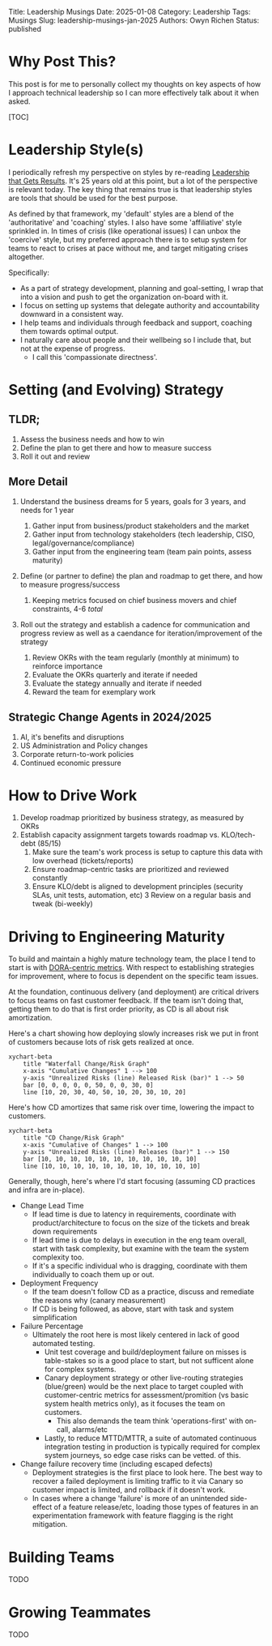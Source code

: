Title: Leadership Musings
Date: 2025-01-08
Category: Leadership
Tags: Musings
Slug: leadership-musings-jan-2025
Authors: Owyn Richen
Status: published

# Why Post This?

This post is for me to personally collect my thoughts on key aspects of how I approach technical
leadership so I can more effectively talk about it when asked.

[TOC]

# Leadership Style(s)

I periodically refresh my perspective on styles by re-reading [Leadership that Gets Results](https://hbr.org/2000/03/leadership-that-gets-results).
It's 25 years old at this point, but a lot of the perspective is relevant today. The key thing that remains
true is that leadership styles are tools that should be used for the best purpose.

As defined by that framework, my 'default' styles are a blend of the 'authoritative' and 'coaching' styles.
I also have some 'affiliative' style sprinkled in. In times of crisis (like operational issues) I can unbox
the 'coercive' style, but my preferred approach there is to setup system for teams to react to crises at
pace without me, and target mitigating crises altogether.

Specifically:
- As a part of strategy development, planning and goal-setting, I wrap that into a vision and
push to get the organization on-board with it.
- I focus on setting up systems that delegate authority and accountability downward in a consistent way.
- I help teams and individuals through feedback and support, coaching them towards optimal output.
- I naturally care about people and their wellbeing so I include that, but not at the expense of progress.
    - I call this 'compassionate directness'.

# Setting (and Evolving) Strategy

## TLDR;

1. Assess the business needs and how to win
2. Define the plan to get there and how to measure success
3. Roll it out and review

## More Detail

1. Understand the business dreams for 5 years, goals for 3 years, and needs for 1 year
    1. Gather input from business/product stakeholders and the market
    2. Gather input from technology stakeholders (tech leadership, CISO, legal/governance/compliance)
    3. Gather input from the engineering team (team pain points, assess maturity)

2. Define (or partner to define) the plan and roadmap to get there, and how to measure progress/success
    1. Keeping metrics focused on chief business movers and chief constraints, 4-6 *total*

3. Roll out the strategy and establish a cadence for communication and progress review as well as a caendance for iteration/improvement of the strategy
    1. Review OKRs with the team regularly (monthly at minimum) to reinforce importance
    2. Evaluate the OKRs quarterly and iterate if needed
    3. Evaluate the stategy annually and iterate if needed
    4. Reward the team for exemplary work

## Strategic Change Agents in 2024/2025

1. AI, it's benefits and disruptions
2. US Administration and Policy changes
3. Corporate return-to-work policies
4. Continued economic pressure

# How to Drive Work

1. Develop roadmap prioritized by business strategy, as measured by OKRs
2. Establish capacity assignment targets towards roadmap vs. KLO/tech-debt (85/15)
    1. Make sure the team's work process is setup to capture this data with low overhead (tickets/reports)
    2. Ensure roadmap-centric tasks are prioritized and reviewed constantly
    3. Ensure KLO/debt is aligned to development principles (security SLAs, unit tests, automation, etc)
3 Review on a regular basis and tweak (bi-weekly)

# Driving to Engineering Maturity

To build and maintain a highly mature technology team, the place I tend to start is with [DORA-centric metrics](https://services.google.com/fh/files/misc/2024_final_dora_report.pdf).
With respect to establishing strategies for improvement, where to focus is dependent on the specific team issues.

At the foundation, continuous delivery (and deployment) are critical drivers to focus teams on fast customer
feedback.  If the team isn't doing that, getting them to do that is first order priority, as CD is all about
risk amortization.

Here's a chart showing how deploying slowly increases risk we put in front of customers because lots of
risk gets realized at once.

~~~mermaid
xychart-beta
    title "Waterfall Change/Risk Graph"
    x-axis "Cumulative Changes" 1 --> 100
    y-axis "Unrealized Risks (line) Released Risk (bar)" 1 --> 50
    bar [0, 0, 0, 0, 0, 50, 0, 0, 30, 0]
    line [10, 20, 30, 40, 50, 10, 20, 30, 10, 20]
~~~

Here's how CD amortizes that same risk over time, lowering the impact to customers.

~~~mermaid
xychart-beta
    title "CD Change/Risk Graph"
    x-axis "Cumulative of Changes" 1 --> 100
    y-axis "Unrealized Risks (line) Releases (bar)" 1 --> 150
    bar [10, 10, 10, 10, 10, 10, 10, 10, 10, 10, 10]
    line [10, 10, 10, 10, 10, 10, 10, 10, 10, 10, 10]
~~~

Generally, though, here's where I'd start focusing (assuming CD practices and infra are in-place).

- Change Lead Time
    - If lead time is due to latency in requirements, coordinate with product/architecture to focus
    on the size of the tickets and break down requirements
    - If lead time is due to delays in execution in the eng team overall, start with task complexity, but examine with the team the system complexity too.
    - If it's a specific individual who is dragging, coordinate with them individually to coach them up or out.
- Deployment Frequency
    - If the team doesn't follow CD as a practice, discuss and remediate the reasons why (canary measurement)
    - If CD is being followed, as above, start with task and system simplification
- Failure Percentage
    - Ultimately the root here is most likely centered in lack of good automated testing.
        - Unit test coverage and build/deployment failure on misses is table-stakes so is a good place to start, but not sufficent alone for complex systems.
        - Canary deployment strategy or other live-routing strategies (blue/green) would be the next place to target coupled with customer-centric metrics for assessment/promition (vs basic system health metrics only), as it focuses the team on customers.
            - This also demands the team think 'operations-first' with on-call, alarms/etc
        - Lastly, to reduce MTTD/MTTR, a suite of automated continuous integration testing in production is typically required for complex system journeys, so edge case risks can be vetted.
    of this.
- Change failure recovery time (including escaped defects)
    - Deployment strategies is the first place to look here. The best way to recover a failed deployment
    is limiting traffic to it via Canary so customer impact is limited, and rollback if it doesn't work.
    - In cases where a change 'failure' is more of an unintended side-effect of a feature release/etc, loading
    those types of features in an experimentation framework with feature flagging is the right mitigation.

# Building Teams

TODO

# Growing Teammates

TODO